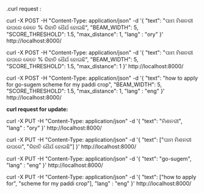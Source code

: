 .curl request :

curl -X POST -H "Content-Type: application/json" -d '{
"text": "ପାମ ମିଶନରୀ ଉପରେ କେତେ % ରିହାତି ଧୈର୍ଯ ହୋଇଛି",
"BEAM_WIDTH": 5,
"SCORE_THRESHOLD": 1.5,
"max_distance": 1,
"lang" : "ory"
}' http://localhost:8000/

curl -X POST -H "Content-Type: application/json" -d '{
"text": "ପାମ ମିଶନରୀ ଉପରେ କେତେ % ରିହାତି ଧୈର୍ଯ ହୋଇଛି",
"BEAM_WIDTH": 5,
"SCORE_THRESHOLD": 1.5,
"max_distance": 1
}' http://localhost:8000/

curl -X POST -H "Content-Type: application/json" -d '{
"text": "how to apply for go-sugem scheme for my paddi crop",
"BEAM_WIDTH": 5,
"SCORE_THRESHOLD": 1.5,
"max_distance": 1,
"lang" : "eng"
}' http://localhost:8000/



**curl request for update:**

curl -X PUT -H "Content-Type: application/json" -d '{
"text": "ମିଶନରୀ",
"lang" : "ory"
}' http://localhost:8000/

curl -X PUT -H "Content-Type: application/json" -d '{
"text": ["ପାମ ମିଶନରୀ ଉପରେ", "ରିହାତି ଧୈର୍ଯ ହୋଇଛି"]
}' http://localhost:8000/

curl -X PUT -H "Content-Type: application/json" -d '{
"text": "go-sugem",
"lang" : "eng"
}' http://localhost:8000/

curl -X PUT -H "Content-Type: application/json" -d '{
"text": ["how to apply for", "scheme for my paddi crop"],
"lang" : "eng"
}' http://localhost:8000/
